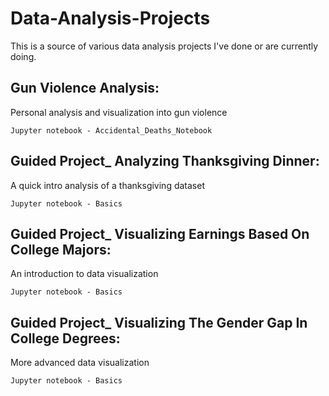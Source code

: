 # Data-Analysis-Projects
This is a source of various data analysis projects I've done or are currently doing.

## Gun Violence Analysis: 
Personal analysis and visualization into gun violence

    Jupyter notebook - Accidental_Deaths_Notebook

## Guided Project_ Analyzing Thanksgiving Dinner:
  A quick intro analysis of a thanksgiving dataset
    
    Jupyter notebook - Basics
  
## Guided Project_ Visualizing Earnings Based On College Majors:
  An introduction to data visualization
    
    Jupyter notebook - Basics
  
## Guided Project_ Visualizing The Gender Gap In College Degrees:
  More advanced data visualization
    
    Jupyter notebook - Basics

